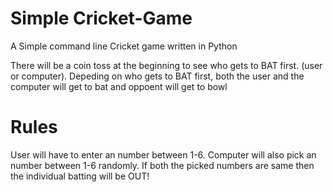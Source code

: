 # Simple Cricket-Game
A Simple command line Cricket game written in Python

There will be a coin toss at the beginning to see who gets to BAT first. (user or computer).
Depeding on who gets to BAT first, both the user and the computer will get to bat and oppoent will get to bowl

# Rules
User will have to enter an number between 1-6. Computer will also pick an number between 1-6 randomly.
If both the picked numbers are same then the individual batting will be OUT!
